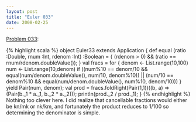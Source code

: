 ```yaml
---
layout: post
title: "Euler 033"
date: 2008-02-25
---
```


[Problem 033]\:

{% highlight scala %}
object Euler33 extends Application {
  def equal (ratio :Double, rnum :Int, rdenom :Int) :Boolean = {
    (rdenom > 0) && (ratio == rnum/rdenom.doubleValue());
  }
  val fracs = for {
    denom <- List.range(10,100)
    num <- List.range(10,denom)
    if ((num%10 == denom/10 && equal(num/denom.doubleValue(), num/10, denom%10)) ||
        (num/10 == denom%10 && equal(num/denom.doubleValue(), num%10, denom/10)))
  } yield Pair(num, denom);
  val prod = fracs.foldRight(Pair(1,1))((b, a) => (Pair(b._1 * a._1, b._2 * a._2)));
  println(prod._2 / prod._1);
}
{% endhighlight %}
Nothing too clever here. I did realize that cancellable fractions would either be kn/mk or nk/km, and fortunately the product reduces to 1/100 so determining the denominator is simple.



[Problem 033]: http://projecteuler.net/index.php?section=problems&id=33
